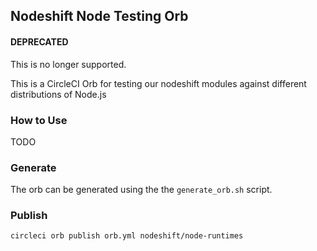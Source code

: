 ## Nodeshift Node Testing Orb

#### DEPRECATED

This is no longer supported.


This is a CircleCI Orb for testing our nodeshift modules against different distributions of Node.js

### How to Use

TODO

### Generate

The orb can be generated using the the `generate_orb.sh` script.

### Publish

`circleci orb publish orb.yml nodeshift/node-runtimes`
